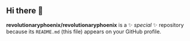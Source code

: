 ## Hi there 👋


**revolutionaryphoenix/revolutionaryphoenix** is a ✨ _special_ ✨ repository because its `README.md` (this file) appears on your GitHub profile.


